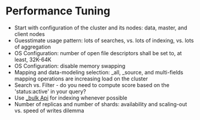 # Performance Tuning #

* Start with configuration of the cluster and its nodes: data, master, and client nodes
* Guesstimate usage pattern: lots of searches, vs. lots of indexing, vs. lots of aggregation
* OS Configuration: number of open file descriptors shall be set to, at least, 32K-64K
* OS Configuration: disable memory swapping
* Mapping and data-modeling selection: _all, _source, and multi-fields mapping operations are increasing load on the cluster
* Search vs. Filter - do you need to compute score based on the 'status:active' in your query?
* Use <a href="https://www.elastic.co/guide/en/elasticsearch/reference/current/docs-bulk.html" target="_blank">_bulk Api</a> for indexing whenever possible
* Number of replicas and number of shards: availability and scaling-out vs. speed of writes dilemma